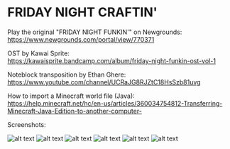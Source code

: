 # FRIDAY NIGHT CRAFTIN'

Play the original "FRIDAY NIGHT FUNKIN'" on Newgrounds: </br>
https://www.newgrounds.com/portal/view/770371

OST by Kawai Sprite: </br>
https://kawaisprite.bandcamp.com/album/friday-night-funkin-ost-vol-1

Noteblock transposition by Ethan Ghere: </br>
https://www.youtube.com/channel/UCRaJG8RJZtC18HsSzb81uvg

How to import a Minecraft world file (Java): </br>
https://help.minecraft.net/hc/en-us/articles/360034754812-Transferring-Minecraft-Java-Edition-to-another-computer-

Screenshots: </br>

![alt text](https://github.com/danehobrecht/fridaynightcraftin/blob/main/Screenshots/1.png)
![alt text](https://github.com/danehobrecht/fridaynightcraftin/blob/main/Screenshots/2.png)
![alt text](https://github.com/danehobrecht/fridaynightcraftin/blob/main/Screenshots/3.png)
![alt text](https://github.com/danehobrecht/fridaynightcraftin/blob/main/Screenshots/4.png)
![alt text](https://github.com/danehobrecht/fridaynightcraftin/blob/main/Screenshots/5.png)
![alt text](https://github.com/danehobrecht/fridaynightcraftin/blob/main/Screenshots/6.png)
